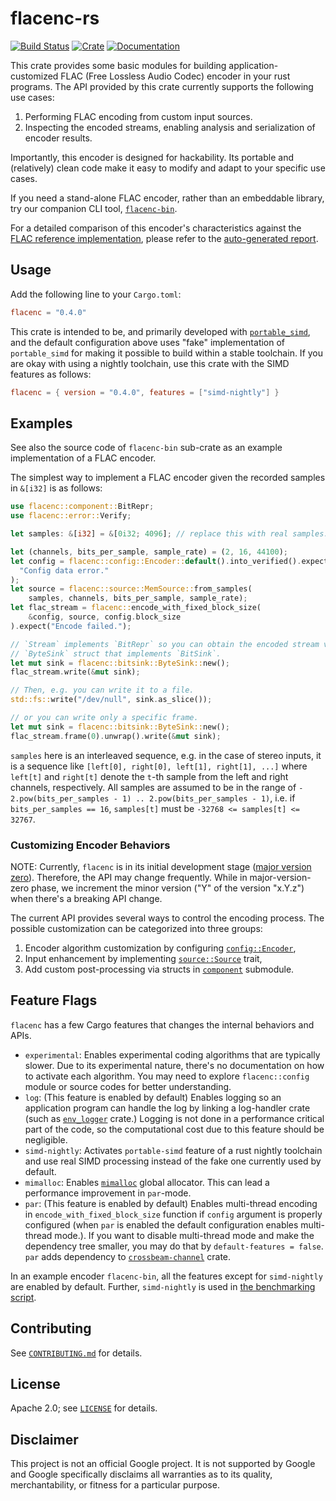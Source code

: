# flacenc-rs

[![Build Status](https://github.com/yotarok/flacenc-rs/workflows/Unittest/badge.svg)](https://github.com/yotarok/flacenc-rs/actions)
[![Crate](https://img.shields.io/crates/v/flacenc.svg)](https://crates.io/crates/flacenc)
[![Documentation](https://docs.rs/flacenc/badge.svg)](https://docs.rs/flacenc)

This crate provides some basic modules for building application-customized FLAC
(Free Lossless Audio Codec) encoder in your rust programs. The API provided by
this crate currently supports the following use cases:

1. Performing FLAC encoding from custom input sources.
1. Inspecting the encoded streams, enabling analysis and serialization of
   encoder results.

Importantly, this encoder is designed for hackability. Its portable and
(relatively) clean code make it easy to modify and adapt to your specific use
cases.

If you need a stand-alone FLAC encoder, rather than an embeddable library,
try our companion CLI tool, [`flacenc-bin`].

For a detailed comparison of this encoder's characteristics against the
[FLAC reference implementation](https://xiph.org/flac/download.html), please
refer to the [auto-generated report].

## Usage

Add the following line to your `Cargo.toml`:

```toml
flacenc = "0.4.0"
```

This crate is intended to be, and primarily developed with
[`portable_simd`](https://github.com/rust-lang/portable-simd), and the default
configuration above uses "fake" implementation of `portable_simd` for making it
possible to build within a stable toolchain. If you are okay with using a
nightly toolchain, use this crate with the SIMD features as follows:

```toml
flacenc = { version = "0.4.0", features = ["simd-nightly"] }
```

## Examples

See also the source code of `flacenc-bin` sub-crate as an example implementation
of a FLAC encoder.

The simplest way to implement a FLAC encoder given the recorded samples in
`&[i32]` is as follows:

```rust
use flacenc::component::BitRepr;
use flacenc::error::Verify;

let samples: &[i32] = &[0i32; 4096]; // replace this with real samples.

let (channels, bits_per_sample, sample_rate) = (2, 16, 44100);
let config = flacenc::config::Encoder::default().into_verified().expect(
  "Config data error."
);
let source = flacenc::source::MemSource::from_samples(
    samples, channels, bits_per_sample, sample_rate);
let flac_stream = flacenc::encode_with_fixed_block_size(
    &config, source, config.block_size
).expect("Encode failed.");

// `Stream` implements `BitRepr` so you can obtain the encoded stream via
// `ByteSink` struct that implements `BitSink`.
let mut sink = flacenc::bitsink::ByteSink::new();
flac_stream.write(&mut sink);

// Then, e.g. you can write it to a file.
std::fs::write("/dev/null", sink.as_slice());

// or you can write only a specific frame.
let mut sink = flacenc::bitsink::ByteSink::new();
flac_stream.frame(0).unwrap().write(&mut sink);
```

`samples` here is an interleaved sequence, e.g. in the case of stereo inputs, it
is a sequence like `[left[0], right[0], left[1], right[1], ...]` where `left[t]`
and `right[t]` denote the `t`-th sample from the left and right channels,
respectively. All samples are assumed to be in the range of
`- 2.pow(bits_per_samples - 1) .. 2.pow(bits_per_samples - 1)`, i.e. if
`bits_per_samples == 16`, `samples[t]` must be `-32768 <= samples[t] <= 32767`.

### Customizing Encoder Behaviors

NOTE: Currently, `flacenc` is in its initial development stage
([major version zero](https://semver.org/#spec-item-4)). Therefore, the API may
change frequently. While in major-version-zero phase, we increment the minor
version ("Y" of the version "x.Y.z") when there's a breaking API change.

The current API provides several ways to control the encoding process. The
possible customization can be categorized into three groups:

1. Encoder algorithm customization by configuring [`config::Encoder`],
1. Input enhancement by implementing [`source::Source`] trait,
1. Add custom post-processing via structs in [`component`] submodule.

## Feature Flags

`flacenc` has a few Cargo features that changes the internal behaviors and APIs.

- `experimental`: Enables experimental coding algorithms that are typically
  slower. Due to its experimental nature, there's no documentation on how to
  activate each algorithm. You may need to explore `flacenc::config` module or
  source codes for better understanding.
- `log`: (This feature is enabled by default) Enables logging so an application
  program can handle the log by linking a log-handler crate (such as
  [`env_logger`] crate.) Logging is not done in a performance critical part of
  the code, so the computational cost due to this feature should be negligible.
- `simd-nightly`: Activates `portable-simd` feature of a rust nightly toolchain
  and use real SIMD processing instead of the fake one currently used by
  default.
- `mimalloc`: Enables [`mimalloc`](https://crates.io/crates/mimalloc) global
  allocator. This can lead a performance improvement in `par`-mode.
- `par`: (This feature is enabled by default) Enables multi-thread encoding in
  `encode_with_fixed_block_size` function if `config` argument is properly
  configured (when `par` is enabled the default configuration enables
  multi-thread mode.). If you want to disable multi-thread mode and make the
  dependency tree smaller, you may do that by `default-features = false`. `par`
  adds dependency to
  [`crossbeam-channel`](https://crates.io/crates/crossbeam-channel) crate.

In an example encoder `flacenc-bin`, all the features except for `simd-nightly`
are enabled by default. Further, `simd-nightly` is used in
[the benchmarking script](run_reporter.sh).

## Contributing

See [`CONTRIBUTING.md`] for details.

## License

Apache 2.0; see [`LICENSE`] for details.

## Disclaimer

This project is not an official Google project. It is not supported by Google
and Google specifically disclaims all warranties as to its quality,
merchantability, or fitness for a particular purpose.

[auto-generated report]: https://github.com/yotarok/flacenc-rs/blob/main/report/report.nightly.md
[`component`]: https://docs.rs/flacenc/latest/flacenc/component/index.html
[`config::encoder`]: https://docs.rs/flacenc/latest/flacenc/config/struct.Encoder.html
[`contributing.md`]: https://github.com/yotarok/flacenc-rs/blob/main/CONTRIBUTING.md
[`env_logger`]: https://crates.io/crates/env_logger
[`flacenc-bin`]: https://github.com/yotarok/flacenc-rs/blob/main/flacenc-bin/README.md
[`license`]: https://github.com/yotarok/flacenc-rs/blob/main/LICENSE
[`source::source`]: https://docs.rs/flacenc/latest/flacenc/source/trait.Source.html

